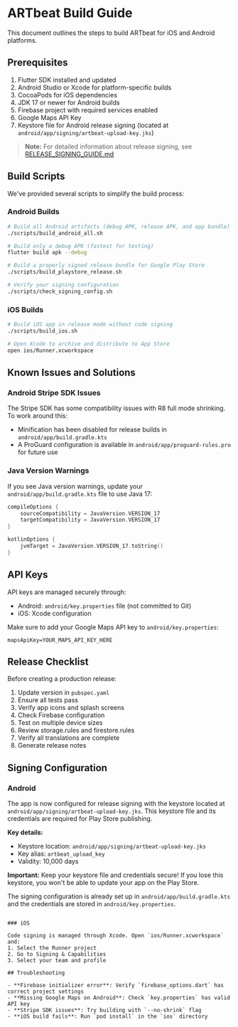 # ARTbeat Build Guide

This document outlines the steps to build ARTbeat for iOS and Android platforms.

## Prerequisites

1. Flutter SDK installed and updated
2. Android Studio or Xcode for platform-specific builds
3. CocoaPods for iOS dependencies 
4. JDK 17 or newer for Android builds
5. Firebase project with required services enabled
6. Google Maps API Key
7. Keystore file for Android release signing (located at `android/app/signing/artbeat-upload-key.jks`)

> **Note:** For detailed information about release signing, see [RELEASE_SIGNING_GUIDE.md](./RELEASE_SIGNING_GUIDE.md)

## Build Scripts

We've provided several scripts to simplify the build process:

### Android Builds

```bash
# Build all Android artifacts (debug APK, release APK, and app bundle)
./scripts/build_android_all.sh

# Build only a debug APK (fastest for testing)
flutter build apk --debug

# Build a properly signed release bundle for Google Play Store
./scripts/build_playstore_release.sh

# Verify your signing configuration
./scripts/check_signing_config.sh
```

### iOS Builds

```bash
# Build iOS app in release mode without code signing
./scripts/build_ios.sh

# Open Xcode to archive and distribute to App Store
open ios/Runner.xcworkspace
```

## Known Issues and Solutions

### Android Stripe SDK Issues

The Stripe SDK has some compatibility issues with R8 full mode shrinking. To work around this:
- Minification has been disabled for release builds in `android/app/build.gradle.kts`
- A ProGuard configuration is available in `android/app/proguard-rules.pro` for future use

### Java Version Warnings

If you see Java version warnings, update your `android/app/build.gradle.kts` file to use Java 17:

```kotlin
compileOptions {
    sourceCompatibility = JavaVersion.VERSION_17
    targetCompatibility = JavaVersion.VERSION_17
}

kotlinOptions {
    jvmTarget = JavaVersion.VERSION_17.toString()
}
```

## API Keys

API keys are managed securely through:
- Android: `android/key.properties` file (not committed to Git)
- iOS: Xcode configuration

Make sure to add your Google Maps API key to `android/key.properties`:
```
mapsApiKey=YOUR_MAPS_API_KEY_HERE
```

## Release Checklist

Before creating a production release:

1. Update version in `pubspec.yaml`
2. Ensure all tests pass
3. Verify app icons and splash screens
4. Check Firebase configuration
5. Test on multiple device sizes
6. Review storage.rules and firestore.rules
7. Verify all translations are complete
8. Generate release notes

## Signing Configuration

### Android

The app is now configured for release signing with the keystore located at `android/app/signing/artbeat-upload-key.jks`. This keystore file and its credentials are required for Play Store publishing.

**Key details:**
- Keystore location: `android/app/signing/artbeat-upload-key.jks`
- Key alias: `artbeat_upload_key`
- Validity: 10,000 days

**Important:** Keep your keystore file and credentials secure! If you lose this keystore, you won't be able to update your app on the Play Store.

The signing configuration is already set up in `android/app/build.gradle.kts` and the credentials are stored in `android/key.properties`.
```

### iOS

Code signing is managed through Xcode. Open `ios/Runner.xcworkspace` and:
1. Select the Runner project
2. Go to Signing & Capabilities
3. Select your team and profile

## Troubleshooting

- **Firebase initializer error**: Verify `firebase_options.dart` has correct project settings
- **Missing Google Maps on Android**: Check `key.properties` has valid API key
- **Stripe SDK issues**: Try building with `--no-shrink` flag
- **iOS build fails**: Run `pod install` in the `ios` directory
